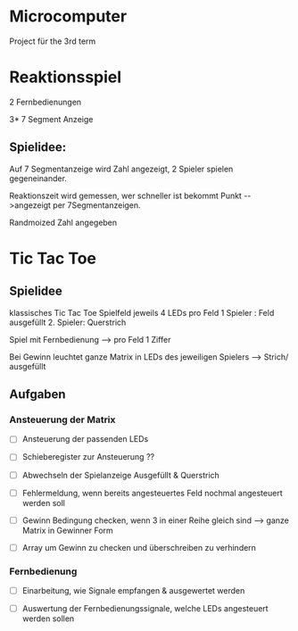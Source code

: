 # Microcomputer
Project für the 3rd term

# Reaktionsspiel

2 Fernbedienungen

3* 7 Segment Anzeige

## Spielidee:

Auf 7 Segmentanzeige wird Zahl angezeigt, 2 Spieler spielen gegeneinander.

Reaktionszeit wird gemessen, wer schneller ist bekommt Punkt -->angezeigt per 7Segmentanzeigen.

Randmoized Zahl angegeben


# Tic Tac Toe

## Spielidee
klassisches Tic Tac Toe 
Spielfeld jeweils 4 LEDs pro Feld
1 Spieler : Feld ausgefüllt
2. Spieler: Querstrich

Spiel mit Fernbedienung --> pro Feld 1 Ziffer

Bei Gewinn leuchtet ganze Matrix in LEDs des jeweiligen Spielers --> Strich/ ausgefüllt

## Aufgaben 

### Ansteuerung der Matrix

- [ ] Ansteuerung der passenden LEDs
- [ ] Schieberegister zur Ansteuerung ??

- [ ] Abwechseln der Spielanzeige Ausgefüllt & Querstrich

- [ ] Fehlermeldung, wenn bereits angesteuertes Feld nochmal angesteuert werden soll

- [ ] Gewinn Bedingung checken, wenn 3 in einer Reihe gleich sind --> ganze Matrix in Gewinner Form
- [ ] Array um Gewinn zu checken und überschreiben zu verhindern 

### Fernbedienung 

- [ ] Einarbeitung, wie Signale empfangen & ausgewertet werden
- [ ] Auswertung der Fernbedienungssignale, welche LEDs angesteuert werden sollen

